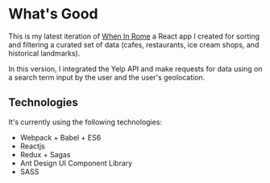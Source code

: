 # What's Good

This is my latest iteration of [When In Rome](https://github.com/bednar85/when-in-rome) a React app I created for sorting and filtering a curated set of data (cafes, restaurants, ice cream shops, and historical landmarks).

In this version, I integrated the Yelp API and make requests for data using on a search term input by the user and the user's geolocation.

## Technologies
It's currently using the following technologies:
- Webpack + Babel + ES6
- Reactjs
- Redux + Sagas
- Ant Design UI Component Library
- SASS